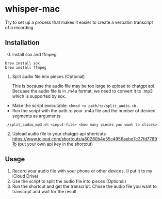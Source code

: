 # whisper-mac
Try to set up a process that makes it easier to create a verbatim transcript of a recording

## Installation

0. Install sox and ffmpeg
```
brew install sox
brew install ffmpeg
```

1. Split audio file into pieces (Optional)

    This is because the audio file may be too large to upload to chatgpt api.
    Becuase the audio file is in .m4a format, we need to convert it to .mp3 which is supported by sox.
- Make the script executable: `chmod +x path/to/split_audio.sh.`
- Run the script with the path to your .m4a file and the number of desired segments as arguments:
```
./split_audio_mp3.sh <input-file> <how many pieces you want to slices>
```


2. Upload audio file to your chatgpt-api shortcuts
https://www.icloud.com/shortcuts/a80280b4e55c4956aebe7c37fd77891b
(put your own api key in the shortcut)

## Usage
1. Record your audio file with your phone or other devices. (I put it to my iCloud Drive)
2. Use the script to split the audio file into pieces (Optional)
3. Run the shortcut and get the transcript. Chose the audio file you want to transcript and wait for the result.